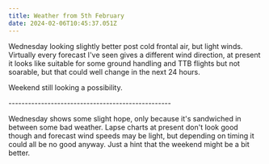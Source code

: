 ```yaml
---
title: Weather from 5th February
date: 2024-02-06T10:45:37.051Z
---
```

Wednesday looking slightly better post cold frontal air, but light winds.  Virtually every forecast I've seen gives a different wind direction, at present it looks like suitable for some ground handling and TTB flights but not soarable, but that could well change in the next 24 hours.  

Weekend still looking a possibility.

\--------------------------------------------------

Wednesday shows some slight hope, only because it's sandwiched in between some bad weather.  Lapse charts at present don't look good though and forecast wind speeds may be light, but depending on timing it could all be no good anyway.  Just a hint that the weekend might be a bit better.